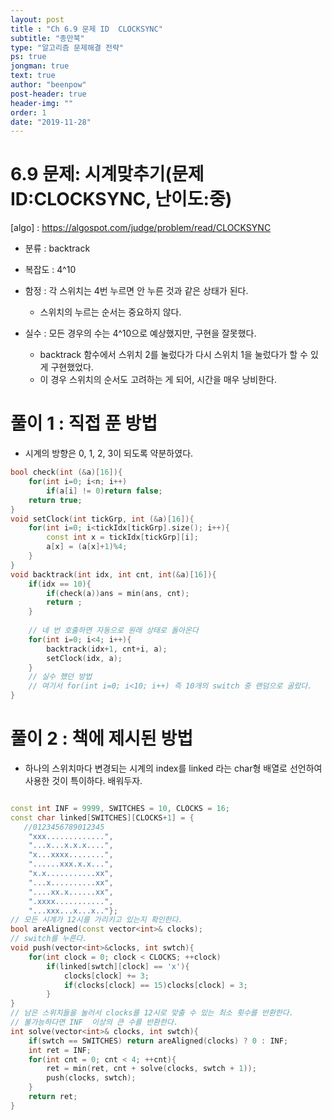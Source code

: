 ```yaml
---
layout: post
title : "Ch 6.9 문제 ID  CLOCKSYNC"
subtitle: "종만북"
type: "알고리즘 문제해결 전략"
ps: true
jongman: true
text: true
author: "beenpow"
post-header: true
header-img: ""
order: 1
date: "2019-11-28"
---
```

# 6.9 문제: 시계맞추기(문제 ID:CLOCKSYNC, 난이도:중)

[algo] : <https://algospot.com/judge/problem/read/CLOCKSYNC>

- 분류 : backtrack
- 복잡도 : 4^10
- 함정 : 각 스위치는 4번 누르면 안 누른 것과 같은 상태가 된다.
    - 스위치의 누르는 순서는 중요하지 않다.

- 실수 : 모든 경우의 수는 4^10으로 예상했지만, 구현을 잘못했다.
    - backtrack 함수에서 스위치 2를 눌렀다가 다시 스위치 1을 눌렀다가 할 수 있게 구현했었다.
    - 이 경우 스위치의 순서도 고려하는 게 되어, 시간을 매우 낭비한다.


# 풀이 1 : 직접 푼 방법
- 시계의 방향은 0, 1, 2, 3이 되도록 약분하였다.

```cpp
bool check(int (&a)[16]){
    for(int i=0; i<n; i++)
        if(a[i] != 0)return false;
    return true;
}
void setClock(int tickGrp, int (&a)[16]){
    for(int i=0; i<tickIdx[tickGrp].size(); i++){
        const int x = tickIdx[tickGrp][i];
        a[x] = (a[x]+1)%4;
    }
}
void backtrack(int idx, int cnt, int(&a)[16]){
    if(idx == 10){
        if(check(a))ans = min(ans, cnt);
        return ;
    }
    
    // 네 번 호출하면 자동으로 원래 상태로 돌아온다
    for(int i=0; i<4; i++){
        backtrack(idx+1, cnt+i, a);
        setClock(idx, a);
    }
    // 실수 했던 방법
    // 여기서 for(int i=0; i<10; i++) 즉 10개의 switch 중 랜덤으로 골랐다. 
}
```

# 풀이 2 : 책에 제시된 방법
- 하나의 스위치마다 변경되는 시계의 index를 linked 라는 char형 배열로 선언하여 사용한 것이 특이하다.
  배워두자.

```cpp

const int INF = 9999, SWITCHES = 10, CLOCKS = 16;
const char linked[SWITCHES][CLOCKS+1] = {
   //0123456789012345
    "xxx.............",
    "...x...x.x.x....",
    "x...xxxx........",
    "......xxx.x.x...",
    "x.x...........xx",
    "...x..........xx",
    "....xx.x......xx",
    ".xxxx...........",
    "...xxx...x...x.."};
// 모든 시계가 12시를 가리키고 있는지 확인한다.
bool areAligned(const vector<int>& clocks);
// switch를 누른다.
void push(vector<int>&clocks, int swtch){
    for(int clock = 0; clock < CLOCKS; ++clock)
        if(linked[swtch][clock] == 'x'){
            clocks[clock] += 3;
            if(clocks[clock] == 15)clocks[clock] = 3;
        }
}
// 남은 스위치들을 눌러서 clocks를 12시로 맞출 수 있는 최소 횟수를 반환한다.
// 불가능하다면 INF  이상의 큰 수를 반환한다.
int solve(vector<int>& clocks, int swtch){
    if(swtch == SWITCHES) return areAligned(clocks) ? 0 : INF;
    int ret = INF;
    for(int cnt = 0; cnt < 4; ++cnt){
        ret = min(ret, cnt + solve(clocks, swtch + 1));
        push(clocks, swtch);
    }
    return ret;
}
```
